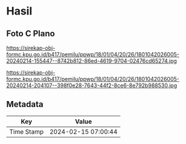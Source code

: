 # Hasil

## Foto C Plano

https://sirekap-obj-formc.kpu.go.id/b417/pemilu/ppwp/18/01/04/20/26/1801042026005-20240214-155447--8742b812-86ed-4619-9704-02476cd65274.jpg

https://sirekap-obj-formc.kpu.go.id/b417/pemilu/ppwp/18/01/04/20/26/1801042026005-20240214-204107--398f0e28-7643-44f2-8ce6-8e792b988530.jpg


## Metadata

| Key        | Value               |
| ---------- | ------------------- |
| Time Stamp | 2024-02-15 07:00:44 |



